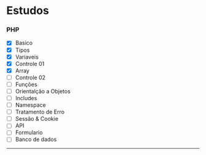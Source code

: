 # Estudos 

### PHP
- [x] Basico
- [x] Tipos
- [x] Variaveis
- [x] Controle 01
- [x] Array
- [ ] Controle 02
- [ ] Funções
- [ ] Orientalção a Objetos
- [ ] Includes
- [ ] Namespace
- [ ] Tratamento de Erro
- [ ] Sessão & Cookie
- [ ] API
- [ ] Formulario
- [ ] Banco de dados
---
